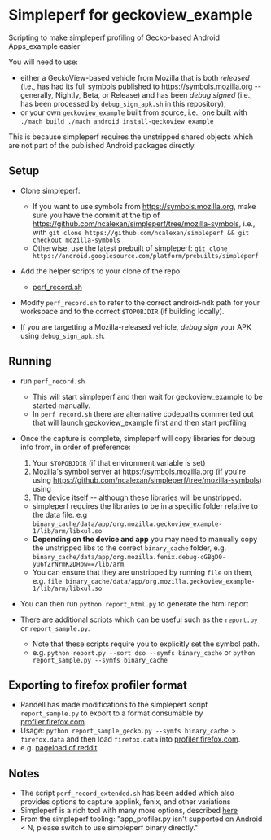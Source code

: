 # Simpleperf for geckoview_example
Scripting to make simpleperf profiling of Gecko-based Android Apps_example easier

You will need to use:
- either a GeckoView-based vehicle from Mozilla that is both
*released* (i.e., has had its full symbols published to
https://symbols.mozilla.org -- generally, Nightly, Beta, or Release)
and has been *debug signed* (i.e., has been processed by
`debug_sign_apk.sh` in this repository);
- or your own `geckoview_example` built from source, i.e., one built
with ``` ./mach build ./mach android install-geckoview_example ```

This is because simpleperf requires the unstripped shared objects
which are not part of the published Android packages directly.

## Setup
- Clone simpleperf:
  - If you want to use symbols from https://symbols.mozilla.org, make
    sure you have the commit at the tip of
    https://github.com/ncalexan/simpleperf/tree/mozilla-symbols, i.e.,
    with
    ```git clone https://github.com/ncalexan/simpleperf && git checkout mozilla-symbols```
  - Otherwise, use the latest prebuilt of simpleperf:
    ```git clone https://android.googlesource.com/platform/prebuilts/simpleperf```

- Add the helper scripts to your clone of the repo
  -  [perf_record.sh](https://github.com/acreskeyMoz/simpleperf_for_geckoview_example/blob/master/perf_record.sh)

- Modify `perf_record.sh` to refer to the correct android-ndk path for
  your workspace and to the correct `$TOPOBJDIR` (if building locally).

- If you are targetting a Mozilla-released vehicle, *debug sign* your
  APK using `debug_sign_apk.sh`.

## Running
- run `perf_record.sh`
  - This will start simpleperf and then wait for geckoview_example to be started manually.
  - In `perf_record.sh` there are alternative codepaths commented out that will launch geckoview_example first and then start profiling
- Once the capture is complete, simpleperf will copy libraries for
  debug info from, in order of preference:
  1. Your `$TOPOBJDIR` (if that environment variable is set)
  2. Mozilla's symbol server at https://symbols.mozilla.org (if you're
  using https://github.com/ncalexan/simpleperf/tree/mozilla-symbols)
  using
  3. The device itself -- although these libraries will be unstripped.
  - simpleperf requires the libraries to be in a specific folder relative to the data file. e.g `binary_cache/data/app/org.mozilla.geckoview_example-1/lib/arm/libxul.so`
  - **Depending on the device and app** you may need to manually copy the unstripped libs to the correct `binary_cache` folder,  e.g. ```binary_cache/data/app/org.mozilla.fenix.debug-cGBgD0-yu6fZrNrmK2DHpw==/lib/arm```
  - You can ensure that they are unstripped by running `file` on them, e.g. `file binary_cache/data/app/org.mozilla.geckoview_example-1/lib/arm/libxul.so`

- You can then run `python report_html.py` to generate the html report

- There are additional scripts which can be useful such as the `report.py` or `report_sample.py`.
  - Note that these scripts require you to explicitly set the symbol path.
  - e.g.  `python report.py --sort dso --symfs binary_cache` or `python report_sample.py --symfs binary_cache`

## Exporting to firefox profiler format
- Randell has made modifications to the simpleperf script `report_sample.py` to export to a format consumable by [profiler.firefox.com](https://profiler.firefox.com).
- Usage: `python report_sample_gecko.py --symfs binary_cache > firefox.data` and then load `firefox.data` into [profiler.firefox.com](https://profiler.firefox.com).
- e.g. [pageload of reddit](https://perfht.ml/2Vfxs6t)


## Notes
- The script `perf_record_extended.sh` has been added which also provides options to capture applink, fenix, and other variations
- Simpleperf is a rich tool with many more options, described [here](https://android.googlesource.com/platform/system/extras/+/master/simpleperf/doc/README.md)
- From the simpleperf tooling: "app_profiler.py isn't supported on Android < N, please switch to use
                        simpleperf binary directly."

